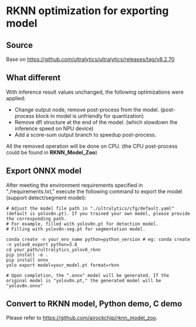 # RKNN optimization for exporting model

## Source
Base on https://github.com/ultralytics/ultralytics/releases/tag/v8.2.70




## What different
With inference result values unchanged, the following optimizations were applied:
- Change output node, remove post-process from the model. (post-process block in model is unfriendly for quantization)
- Remove dfl structure at the end of the model. (which slowdown the inference speed on NPU device)
- Add a score-sum output branch to speedup post-process.

All the removed operation will be done on CPU. (the CPU post-process could be found in **RKNN_Model_Zoo**)




## Export ONNX model

After meeting the environment requirements specified in "./requirements.txt," execute the following command to export the model (support detect/segment model):

```
# Adjust the model file path in "./ultralytics/cfg/default.yaml" (default is yolov8n.pt). If you trained your own model, please provide the corresponding path. 
# For example, filled with yolov8n.pt for detection model.
# Filling with yolov8n-seg.pt for segmentation model.

conda create -n your_env_name python=python_version # eg: conda create -n yolov8_export python=3.8
cd your_path/ultralytics_yolov8_rknn
pip install -e .
pip install onnx
yolo export model=your_model.pt format=rknn

# Upon completion, the ".onnx" model will be generated. If the original model is "yolov8n.pt," the generated model will be "yolov8n.onnx"
```



## Convert to RKNN model, Python demo, C demo

Please refer to https://github.com/airockchip/rknn_model_zoo.